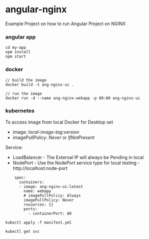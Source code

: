 # angular-nginx
Example Project on how to run Angular Project on NGINX

### angular app
```
cd my-app
npm install
npm start
```

### docker
```
// build the image
docker build -t ang-nginx-ui .

// run the image
docker run -d --name ang-nginx-webapp -p 80:80 ang-nginx-ui
```
### kubernetes

To access image from local Docker for Desktop set 
* image: *local-image-tag:version*
* imagePullPolicy: *Never* or *IfNotPresent*

Service: 
* LoadBalancer - The External IP will always be Pending in local
* NodePort - Use the NodePort service type for local testing - http://localhost:node-port

```
    spec:
      containers:
      - image: ang-nginx-ui:latest
        name: webapp
        # imagePullPolicy: Always
        imagePullPolicy: Never
        resources: {}
        ports:
          - containerPort: 80 
```

```
kubectl apply -f manifest.yml

kubectl get svc
```


